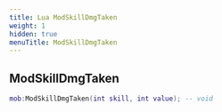 ```yaml
---
title: Lua ModSkillDmgTaken
weight: 1
hidden: true
menuTitle: ModSkillDmgTaken
---
```

## ModSkillDmgTaken
```lua
mob:ModSkillDmgTaken(int skill, int value); -- void
```